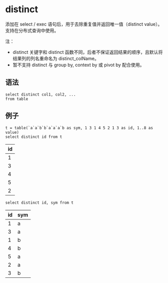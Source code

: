 # distinct

添加在 select / exec 语句后，用于去除重复值并返回唯一值（distinct value）。支持在分布式查询中使用。

注：

* distinct 关键字和 distinct 函数不同，后者不保证返回结果的顺序，且默认将结果列的列名重命名为
  distinct\_colName。
* 暂不支持 distinct 与 group by, context by 或 pivot by 配合使用。

## 语法

```
select distinct col1, col2, ...
from table
```

## 例子

```
t = table(`a`a`b`b`a`a`a`b as sym, 1 3 1 4 5 2 1 3 as id, 1..8 as value)
select distinct id from t
```

| id |
| --- |
| 1 |
| 3 |
| 4 |
| 5 |
| 2 |

```
select distinct id, sym from t
```

| id | sym |
| --- | --- |
| 1 | a |
| 3 | a |
| 1 | b |
| 4 | b |
| 5 | a |
| 2 | a |
| 3 | b |

